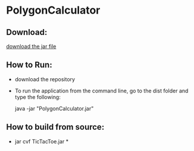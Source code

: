 PolygonCalculator
=================

Download:
---------

[download the jar file](https://github.com/mizanRahman/PolygonCalculator/blob/master/dist/PolygonCalculator.jar?raw=true)



How to Run:
-----------
- download the repository

- To run the application from the command line, go to the dist folder and
type the following:

	java -jar "PolygonCalculator.jar" 



How to build from source:
-------------------------

- jar cvf TicTacToe.jar * 